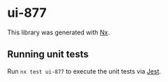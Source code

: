 # ui-877

This library was generated with [Nx](https://nx.dev).

## Running unit tests

Run `nx test ui-877` to execute the unit tests via [Jest](https://jestjs.io).
